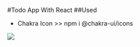 #Todo App With React
##Used
- Chakra Icon >> npm i @chakra-ui/icons

![](https://github.com/murat7001/sisterslab-bootcamp/blob/main/week-3/todoApp/image/todo.png)